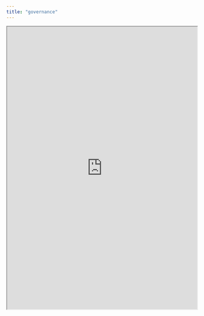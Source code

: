 ```yaml
---
title: "governance"
---
```



<iframe height="750" width="100%" src="https://ewelton.github.io/ktest/wiki.html#governance"></iframe>
